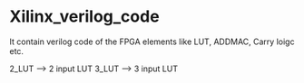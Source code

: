 # Xilinx_verilog_code
It contain verilog code of the FPGA elements like LUT, ADDMAC, Carry loigc etc.

2_LUT --> 2 input LUT
3_LUT --> 3 input LUT
